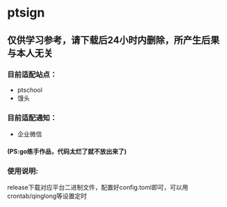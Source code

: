 # ptsign
## 仅供学习参考，请下载后24小时内删除，所产生后果与本人无关  

### 目前适配站点：  
* ptschool  
* 馒头 
### 目前适配通知：  
* 企业微信  
#### (PS:go练手作品，代码太烂了就不放出来了)
### 使用说明:  
release下载对应平台二进制文件，配置好config.toml即可，可以用crontab/qinglong等设置定时
